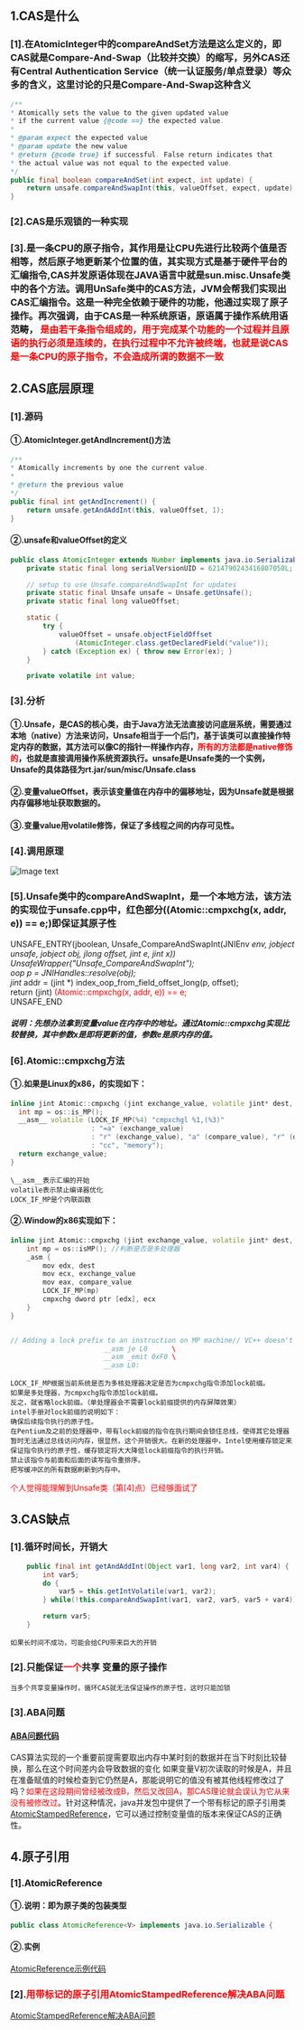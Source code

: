 ## 1.CAS是什么
### [1].在AtomicInteger中的compareAndSet方法是这么定义的，即CAS就是Compare-And-Swap（比较并交换）的缩写，另外CAS还有Central Authentication Service（统一认证服务/单点登录）等众多的含义，这里讨论的只是Compare-And-Swap这种含义
```java
/**
* Atomically sets the value to the given updated value
* if the current value {@code ==} the expected value.
*
* @param expect the expected value
* @param update the new value
* @return {@code true} if successful. False return indicates that
* the actual value was not equal to the expected value.
*/
public final boolean compareAndSet(int expect, int update) {
    return unsafe.compareAndSwapInt(this, valueOffset, expect, update);
}
```
### [2].CAS是乐观锁的一种实现
### [3].是一条CPU的原子指令，其作用是让CPU先进行比较两个值是否相等，然后原子地更新某个位置的值，其实现方式是基于硬件平台的汇编指令,CAS并发原语体现在JAVA语言中就是sun.misc.Unsafe类中的各个方法。调用UnSafe类中的CAS方法，JVM会帮我们实现出CAS汇编指令。这是一种完全依赖于硬件的功能，他通过实现了原子操作。再次强调，由于CAS是一种系统原语，原语属于操作系统用语范畴，<span style="color:red"> 是由若干条指令组成的，用于完成某个功能的一个过程并且原语的执行必须是连续的，在执行过程中不允许被终端，也就是说CAS是一条CPU的原子指令，不会造成所谓的数据不一致 </span>
## 2.CAS底层原理
### [1].源码
#### ①.AtomicInteger.getAndIncrement()方法
```java
/**
* Atomically increments by one the current value.
*
* @return the previous value
*/
public final int getAndIncrement() {
    return unsafe.getAndAddInt(this, valueOffset, 1);
}
```
#### ②.unsafe和valueOffset的定义
```java
public class AtomicInteger extends Number implements java.io.Serializable {
    private static final long serialVersionUID = 6214790243416807050L;

    // setup to use Unsafe.compareAndSwapInt for updates
    private static final Unsafe unsafe = Unsafe.getUnsafe();
    private static final long valueOffset;

    static {
        try {
            valueOffset = unsafe.objectFieldOffset
                (AtomicInteger.class.getDeclaredField("value"));
        } catch (Exception ex) { throw new Error(ex); }
    }

    private volatile int value;
```
### [3].分析
#### ①.Unsafe，是CAS的核心类，由于Java方法无法直接访问底层系统，需要通过本地（native）方法来访问，Unsafe相当于一个后门，基于该类可以直接操作特定内存的数据，其方法可以像C的指针一样操作内存，<span style="color:red">所有的方法都是native修饰的</span>，也就是直接调用操作系统资源执行。unsafe是Unsafe类的一个实例， Unsafe的具体路径为rt.jar/sun/misc/Unsafe.class
#### ②.变量valueOffset，表示该变量值在内存中的偏移地址，因为Unsafe就是根据内存偏移地址获取数据的。
#### ③.变量value用volatile修饰，保证了多线程之间的内存可见性。
### [4].调用原理
![Image text](./image/casandaba01.png)
### [5].Unsafe类中的compareAndSwapInt，是一个本地方法，该方法的实现位于unsafe.cpp中，红色部分((Atomic::cmpxchg(x, addr, e)) == e;)即保证其原子性
UNSAFE_ENTRY(jboolean, Unsafe_CompareAndSwapInt(JNIEnv *env, jobject unsafe, jobject obj, jlong offset, jint e, jint x))<br/>
  UnsafeWrapper("Unsafe_CompareAndSwapInt");<br/>
  oop p = JNIHandles::resolve(obj);<br/>
  jint* addr = (jint *) index_oop_from_field_offset_long(p, offset);<br/>
  return (jint)<span style="color:red"> (Atomic::cmpxchg(x, addr, e)) == e;</span><br/>
UNSAFE_END

##### 说明：先想办法拿到变量value在内存中的地址。通过Atomic::cmpxchg实现比较替换，其中参数x是即将更新的值，参数e是原内存的值。

### [6].Atomic::cmpxchg方法

#### ①.如果是Linux的x86，的实现如下：

```c++
inline jint Atomic::cmpxchg (jint exchange_value, volatile jint* dest, jint compare_value) {
  int mp = os::is_MP();
  __asm__ volatile (LOCK_IF_MP(%4) "cmpxchgl %1,(%3)"
                    : "=a" (exchange_value)
                    : "r" (exchange_value), "a" (compare_value), "r" (dest), "r" (mp)
                    : "cc", "memory");
  return exchange_value;
}
```

    \__asm__表示汇编的开始
    volatile表示禁止编译器优化
    LOCK_IF_MP是个内联函数

#### ②.Window的x86实现如下：

```c++
inline jint Atomic::cmpxchg (jint exchange_value, volatile jint* dest, jint compare_value) {
    int mp = os::isMP(); //判断是否是多处理器
    _asm {
        mov edx, dest
        mov ecx, exchange_value
        mov eax, compare_value
        LOCK_IF_MP(mp)
        cmpxchg dword ptr [edx], ecx
    }
}


// Adding a lock prefix to an instruction on MP machine// VC++ doesn't like the lock prefix to be on a single line// so we can't insert a label after the lock prefix.// By emitting a lock prefix, we can define a label after it.#define LOCK_IF_MP(mp) __asm cmp mp, 0  \
                       __asm je L0      \
                       __asm _emit 0xF0 \
                       __asm L0:
```
    LOCK_IF_MP根据当前系统是否为多核处理器决定是否为cmpxchg指令添加lock前缀。
    如果是多处理器，为cmpxchg指令添加lock前缀。
    反之，就省略lock前缀。（单处理器会不需要lock前缀提供的内存屏障效果）
    intel手册对lock前缀的说明如下：
    确保后续指令执行的原子性。
    在Pentium及之前的处理器中，带有lock前缀的指令在执行期间会锁住总线，使得其它处理器暂时无法通过总线访问内存，很显然，这个开销很大。在新的处理器中，Intel使用缓存锁定来保证指令执行的原子性，缓存锁定将大大降低lock前缀指令的执行开销。
    禁止该指令与前面和后面的读写指令重排序。
    把写缓冲区的所有数据刷新到内存中。
<span style="color:red">个人觉得能理解到Unsafe类（第[4]点）已经够面试了</span>
## 3.CAS缺点
### [1].循环时间长，开销大
```java
    public final int getAndAddInt(Object var1, long var2, int var4) {
        int var5;
        do {
            var5 = this.getIntVolatile(var1, var2);
        } while(!this.compareAndSwapInt(var1, var2, var5, var5 + var4));

        return var5;
    }
```
    如果长时间不成功，可能会给CPU带来巨大的开销
### [2].只能保证<span style="color:red">一个</span>共享 变量的原子操作
    当多个共享变量操作时，循环CAS就无法保证操作的原子性，这时只能加锁
### [3].ABA问题
#### [ABA问题代码](./code/ABATest.java)
CAS算法实现的一个重要前提需要取出内存中某时刻的数据并在当下时刻比较替换，那么在这个时间差内会导致数据的变化
如果变量V初次读取的时候是A，并且在准备赋值的时候检查到它仍然是A，那能说明它的值没有被其他线程修改过了吗？<span style="color:red">如果在这段期间曾经被改成B，然后又改回A，那CAS理论就会误认为它从来没有被修改过</span>。针对这种情况，java并发包中提供了一个带有标记的原子引用类[AtomicStampedReference](#atomicStampedReference)，它可以通过控制变量值的版本来保证CAS的正确性。
## 4.原子引用
### [1].AtomicReference
#### ①.说明：即为原子类的包装类型
```java
public class AtomicReference<V> implements java.io.Serializable {
```
#### ②.实例
[AtomicReference示例代码](./code/AtomicReferenceTest.java)
### [2].<span style="color:red" id="atomicStampedReference">用带标记的原子引用AtomicStampedReference解决ABA问题</span>
[AtomicStampedReference解决ABA问题](./code/ABAResolve.java)